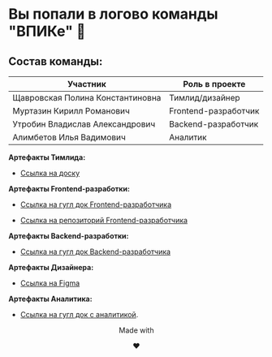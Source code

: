 # Вы попали в логово команды "ВПИКе" 👋

## Состав команды:

|**Участник**                       |**Роль в проекте**           |
|-----------------------------------|-----------------------------|
|Щавровская Полина Константиновна   |Тимлид/дизайнер              |
|Муртазин Кирилл Романович          |Frontend-разработчик         |
|Утробин Владислав Александрович    |Backend-разработчик          |
|Алимбетов Илья Вадимович           |Аналитик                     |

**Артефакты Тимлида:**

- [Ссылка на доску]((https://github.com/users/shchavr/projects/9/views/1))

**Артефакты Frontend-разработки:**

- [Ссылка на гугл док Frontend-разработчика](https://drive.google.com/drive/u/0/folders/1gSOHr5qT3ABqQyyY4hjhOg2K52uV-NxF)

- [Ссылка на репозиторий Frontend-разработчика](https://github.com/Larmy5502/treker-frontend)

**Артефакты Backend-разработки:**

- [Ссылка на гугл док Backend-разработчика](https://drive.google.com/drive/u/0/folders/11vJFRMxo-55x2Tb-wQbcpSMz8-w8-gXG)

**Артефакты Дизайнера:**

- [Ссылка на Figma](https://www.figma.com/design/Y1SsnoYRuH9xscbOH5e9A1/Treker-%D0%90%D0%BB%D1%8C%D1%84%D0%B0?node-id=387-223&t=2vRBQTSVzvv4Gjhf-1)

**Артефакты Аналитика:**

- [Ссылка на гугл док с аналитикой](https://drive.google.com/drive/u/0/folders/16Uta_ex6pW4ZhM1Vlmlc1vOfHHhBtJQp).

<p align="center">Made with</p>
<p align="center">❤️</p>
